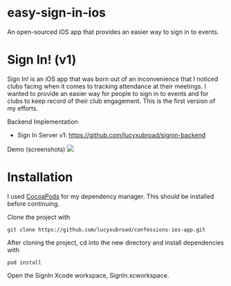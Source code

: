 # easy-sign-in-ios
An open-sourced iOS app that provides an easier way to sign in to events.

# Sign In! (v1)

Sign In! is an iOS app that was born out of an inconvenience that I noticed clubs facing when it comes to tracking
attendance at their meetings. I wanted to provide an easier way for people to sign in to events and for clubs to 
keep record of their club engagement. This is the first version of my efforts.  

Backend Implementation
 * Sign In Server v1: https://github.com/lucyxubroad/signin-backend
 
Demo (screenshots)
 <img src="./images/signin-demo-2x.png">

 # Installation
 
 I used [CocoaPods](https://cocoapods.org "CocoaPods") for my dependency manager. This should be installed before 
 continuing.
 
 Clone the project with
 ```
 git clone https://github.com/lucyxubroad/confessions-ios-app.git
 ```
 
 After cloning the project, cd into the new directory and install dependencies with
 ```
 pod install
 ```

 Open the SignIn Xcode workspace, SignIn.xcworkspace.
 
